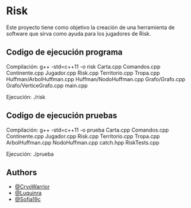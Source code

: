 # Risk
Este proyecto tiene como objetivo la creación de una herramienta  de software que sirva como ayuda para los jugadores de Risk.

## Codigo de ejecución programa
Compilación:
g++ -std=c++11 -o risk Carta.cpp Comandos.cpp Continente.cpp Jugador.cpp Risk.cpp Territorio.cpp Tropa.cpp Huffman/ArbolHuffman.cpp Huffman/NodoHuffman.cpp Grafo/Grafo.cpp  Grafo/VerticeGrafo.cpp main.cpp

Ejecución:
./risk

## Codigo de ejecución pruebas
Compilación:
g++ -std=c++11 -o prueba Carta.cpp Comandos.cpp Continente.cpp Jugador.cpp Risk.cpp Territorio.cpp Tropa.cpp ArbolHuffman.cpp NodoHuffman.cpp catch.hpp RiskTests.cpp

Ejecución:
./prueba

## Authors

- [@CryoWarrior](https://github.com/CryoWarrior)
- [@Luquinra](https://github.com/Luquinra)
- [@Sofia19c](https://github.com/Sofia19c)
